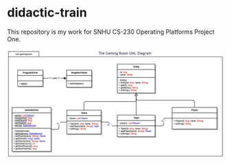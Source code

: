 # didactic-train
This repository is my work for SNHU CS-230 Operating Platforms Project One.

![alt text](https://github.com/mf0zz13/didactic-train/blob/main/CS%20230%20Project%20One%20Milestone%20Game%20App/module2/CS%20230%20Project%20One%20UML%20Diagram.jpg)
